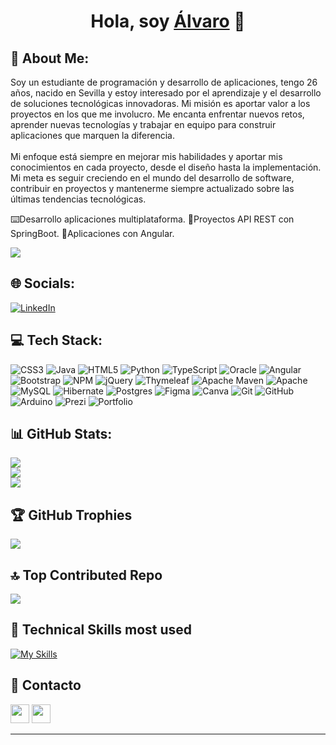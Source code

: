 <h1 align="center">Hola, soy <a href="">Álvaro</a> 👋</h1>

## 💫 About Me:
Soy un estudiante de programación y desarrollo de aplicaciones, tengo 26 años, nacido en Sevilla y estoy interesado por el aprendizaje y el desarrollo de soluciones tecnológicas innovadoras. Mi misión es aportar valor a los proyectos en los que me involucro. Me encanta enfrentar nuevos retos, aprender nuevas tecnologías y trabajar en equipo para construir aplicaciones que marquen la diferencia.<br><br>Mi enfoque está siempre en mejorar mis habilidades y aportar mis conocimientos en cada proyecto, desde el diseño hasta la implementación. Mi meta es seguir creciendo en el mundo del desarrollo de software, contribuir en proyectos y mantenerme siempre actualizado sobre las últimas tendencias tecnológicas.

⌨️Desarrollo aplicaciones multiplataforma. 
🔹Proyectos API REST con SpringBoot. 
🔹Aplicaciones con Angular. 

[![](https://visitcount.itsvg.in/api?id=alvaroloal&icon=0&color=0)](https://visitcount.itsvg.in)

## 🌐 Socials:
[![LinkedIn](https://img.shields.io/badge/LinkedIn-%230077B5.svg?logo=linkedin&logoColor=white)](https://linkedin.com/in/álvaro-lorente-almán-5018a42a5) 

## 💻 Tech Stack:
![CSS3](https://img.shields.io/badge/css5-%231572B6.svg?style=for-the-badge&logo=css3&logoColor=white) ![Java](https://img.shields.io/badge/java-%23ED8B00.svg?style=for-the-badge&logo=openjdk&logoColor=white) ![HTML5](https://img.shields.io/badge/html5-%23E34F26.svg?style=for-the-badge&logo=html5&logoColor=white) ![Python](https://img.shields.io/badge/python-3670A0?style=for-the-badge&logo=python&logoColor=ffdd54) ![TypeScript](https://img.shields.io/badge/typescript-%23007ACC.svg?style=for-the-badge&logo=typescript&logoColor=white) ![Oracle](https://img.shields.io/badge/Oracle-F80000?style=for-the-badge&logo=oracle&logoColor=white) ![Angular](https://img.shields.io/badge/angular-%23DD0031.svg?style=for-the-badge&logo=angular&logoColor=white) ![Bootstrap](https://img.shields.io/badge/bootstrap-%238511FA.svg?style=for-the-badge&logo=bootstrap&logoColor=white) ![NPM](https://img.shields.io/badge/NPM-%23CB3837.svg?style=for-the-badge&logo=npm&logoColor=white) ![jQuery](https://img.shields.io/badge/jquery-%230769AD.svg?style=for-the-badge&logo=jquery&logoColor=white) ![Thymeleaf](https://img.shields.io/badge/Thymeleaf-%23005C0F.svg?style=for-the-badge&logo=Thymeleaf&logoColor=white) ![Apache Maven](https://img.shields.io/badge/Apache%20Maven-C71A36?style=for-the-badge&logo=Apache%20Maven&logoColor=white) ![Apache](https://img.shields.io/badge/apache-%23D42029.svg?style=for-the-badge&logo=apache&logoColor=white) ![MySQL](https://img.shields.io/badge/mysql-4479A1.svg?style=for-the-badge&logo=mysql&logoColor=white) ![Hibernate](https://img.shields.io/badge/Hibernate-59666C?style=for-the-badge&logo=Hibernate&logoColor=white) ![Postgres](https://img.shields.io/badge/postgres-%23316192.svg?style=for-the-badge&logo=postgresql&logoColor=white) ![Figma](https://img.shields.io/badge/figma-%23F24E1E.svg?style=for-the-badge&logo=figma&logoColor=white) ![Canva](https://img.shields.io/badge/Canva-%2300C4CC.svg?style=for-the-badge&logo=Canva&logoColor=white) ![Git](https://img.shields.io/badge/git-%23F05033.svg?style=for-the-badge&logo=git&logoColor=white) ![GitHub](https://img.shields.io/badge/github-%23121011.svg?style=for-the-badge&logo=github&logoColor=white) ![Arduino](https://img.shields.io/badge/-Arduino-00979D?style=for-the-badge&logo=Arduino&logoColor=white) ![Prezi](https://img.shields.io/badge/Prezi-%23000000.svg?style=for-the-badge&logo=Prezi&logoColor=white) ![Portfolio](https://img.shields.io/badge/Portfolio-%23000000.svg?style=for-the-badge&logo=firefox&logoColor=#FF7139)

## 📊 GitHub Stats:
![](https://github-readme-stats.vercel.app/api?username=alvaroloal&theme=tokyonight&hide_border=false&include_all_commits=false&count_private=false)<br/>
![](https://github-readme-streak-stats.herokuapp.com/?user=alvaroloal&theme=tokyonight&hide_border=false)<br/>
![](https://github-readme-stats.vercel.app/api/top-langs/?username=alvaroloal&theme=tokyonight&hide_border=false&include_all_commits=false&count_private=false&layout=compact)

## 🏆 GitHub Trophies
![](https://github-profile-trophy.vercel.app/?username=alvaroloal&theme=tokyonight&no-frame=false&no-bg=true&margin-w=4)

## 🔝 Top Contributed Repo
![](https://github-contributor-stats.vercel.app/api?username=alvaroloal&limit=5&theme=tokyonight&combine_all_yearly_contributions=true)

## 💼 Technical Skills most used  
[![My Skills](https://skillicons.dev/icons?i=js,html,css,bootstrap,java,python,angular,ts,spring,github)](https://www.baeldung.com)

## 📩 Contacto
<p align="left" >
      <a href="mailto:alorentealman@gmail.com?Subject=I%20want%20propose%20you%20something" target="_blank" rel="noreferrer"><img src="https://user-images.githubusercontent.com/48330849/172060688-5e1bf6ca-7bb9-43a2-b202-001170434946.png"  width="30"></a>
        <a href="https://www.linkedin.com/in/álvaro-lorente-almán-5018a42a5/" target="_blank" rel="noreferrer"><img src="https://user-images.githubusercontent.com/48330849/172059761-c87c0437-c1b5-4e33-8d3e-e00adf4afc57.png"  width="30"></a>
</p>

---
